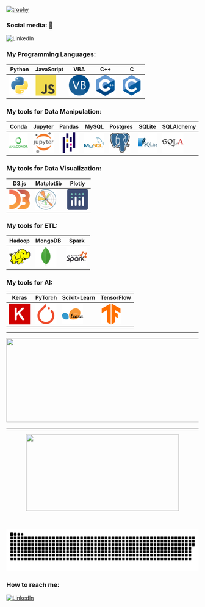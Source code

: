 [![trophy](https://github-profile-trophy.vercel.app/?username=njgeorge000158&title=Stars,Followers,Commits,Repositories,MultipleLang,PullRequest&theme=onedark)](https://github.com/ryo-ma/github-profile-trophy)
     
### Social media: 📡    

![LinkedIn](https://img.shields.io/badge/linkedin-%230077B5.svg?style=for-the-badge&logo=linkedin&logoColor=white)

### My Programming Languages:

| Python | JavaScript | VBA | C++ | C | 
|----------|----------|----------|----------|----------|
|<img src="https://github.com/devicons/devicon/blob/master/icons/python/python-original.svg" title="Python" alt="Python" width="55" height="55"/>|<img src="https://github.com/devicons/devicon/blob/master/icons/javascript/javascript-original.svg" title="JavaScript" alt="JavaScript" width="55" height="55"/>|<img src="https://github.com/devicons/devicon/blob/master/icons/visualbasic/visualbasic-original.svg" title="VBA" alt="VBA" width="55" height="55"/>|<img src="https://github.com/devicons/devicon/blob/master/icons/cplusplus/cplusplus-original.svg" title="C++" alt="C++" width="55" height="55"/>|<img src="https://github.com/devicons/devicon/blob/master/icons/c/c-original.svg" title="C" alt="C" width="55" height="55"/>|



### My tools for Data Manipulation:

| Conda | Jupyter | Pandas | MySQL | Postgres | SQLite | SQLAlchemy |
|----------|----------|----------|----------|----------|----------|----------| 
|<img src="https://github.com/devicons/devicon/blob/master/icons/anaconda/anaconda-original-wordmark.svg" title="Anaconda" alt="Conda" width="55" height="55"/>|<img src="https://github.com/devicons/devicon/blob/master/icons/jupyter/jupyter-original-wordmark.svg" title="Jupiter" alt="Jupiter" width="55" height="55"/>|<img src="https://github.com/devicons/devicon/blob/master/icons/pandas/pandas-original.svg" title="Pandas" alt="Pandas" width="55" height="55"/>|<img src="https://github.com/devicons/devicon/blob/master/icons/mysql/mysql-original-wordmark.svg" title="MySQL" alt="MySQL" width="55" height="55"/>|<img src="https://github.com/devicons/devicon/blob/master/icons/postgresql/postgresql-original.svg" title="pg" alt="pg" width="55" height="55"/>|<img src="https://github.com/devicons/devicon/blob/master/icons/sqlite/sqlite-original-wordmark.svg" title="SQLite" alt="SQLite" width="55" height="55"/>|<img src="https://github.com/devicons/devicon/blob/master/icons/sqlalchemy/sqlalchemy-original.svg" title="SQLAlchemy" alt="SQLAlchemy" width="55" height="55"/>|



### My tools for Data Visualization:

| D3.js | Matplotlib | Plotly |
|----------|----------|----------| 
|<img src="https://github.com/devicons/devicon/blob/master/icons/d3js/d3js-original.svg" title="D3.js" alt="D3.js" width="55" height="55"/>|<img src="https://github.com/devicons/devicon/blob/master/icons/matplotlib/matplotlib-original.svg" title="Matplotlib" alt="Matplotlib" width="55" height="55"/>|<img src="https://github.com/devicons/devicon/blob/master/icons/plotly/plotly-original.svg" title="Plotly" alt="Plotly" width="55" height="55"/>

### My tools for ETL:

| Hadoop | MongoDB | Spark | 
|----------|----------|----------| 
|<img src="https://github.com/devicons/devicon/blob/master/icons/hadoop/hadoop-original.svg" title="Hadoop" alt="Hadoop" width="55" height="55"/>|<img src="https://github.com/devicons/devicon/blob/master/icons/mongodb/mongodb-original.svg" title="MongoDB" alt="MongoDB" width="55" height="55"/>|<img src="https://github.com/devicons/devicon/blob/master/icons/apachespark/apachespark-original-wordmark.svg" title="Spark" alt="Spark" width="55" height="55"/>|

### My tools for AI:

| Keras | PyTorch | Scikit-Learn | TensorFlow | 
|----------|----------|----------|----------| 
|<img src="https://github.com/devicons/devicon/blob/master/icons/keras/keras-original.svg" title="Keras" alt="Keras" width="55" height="55"/>|<img src="https://github.com/devicons/devicon/blob/master/icons/pytorch/pytorch-original.svg" title="PyTorch" alt="PyTorch" width="55" height="55"/>|<img src="https://github.com/devicons/devicon/blob/master/icons/scikitlearn/scikitlearn-original.svg" title="Scikit-Learn" alt="PyTorch" width="55" height="55"/>|<img src="https://github.com/devicons/devicon/blob/master/icons/tensorflow/tensorflow-original.svg" title="TensorFlow" alt="Scikit-Learn" width="55" height="55"/>

---

<p align="center">
  <img width="800" height="220" src="https://streak-stats.demolab.com?user=njgeorge000158&theme=highcontrast&hide_border=true&border_radius=5&card_width=800">
</p>

---

<p align="center">
  <img width="400" height="200" src="https://github-readme-stats.vercel.app/api/top-langs/?username=njgeorge000158&size_weight=0.15&count_weight=0.5&layout=compact&theme=vision-friendly-dark">
</p>

<div id="header" align="center">
  <img src="https://komarev.com/ghpvc/?username=njgeorge000158&style=for-the-badge&color=orange" alt=""/>
</div>

<p align="center">
 <img width="1000" src="assets/github-snake.svg" alt="snake"/>
</p>

### How to reach me:
[![LinkedIn](https://img.shields.io/badge/linkedin-%230077B5.svg?style=for-the-badge&logo=linkedin&logoColor=white)](https://www.linkedin.com/in/nicholas-george-2613312a5/)
